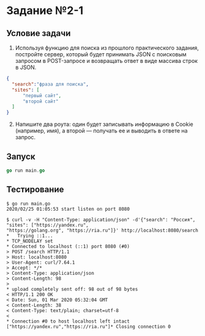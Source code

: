 # Задание №2-1

## Условие задачи

1. Используя функцию для поиска из прошлого практического задания, постройте сервер, который будет принимать JSON с поисковым запросом в POST-запросе и возвращать ответ в виде массива строк в JSON.

```JSON
{
  "search":"фраза для поиска",
  "sites": [
      "первый сайт",
      "второй сайт"
  ]
}
```

2. Напишите два роута: один будет записывать информацию в Cookie (например, имя), а второй — получать ее и выводить в ответе на запрос.

## Запуск

```go
go run main.go
```

## Тестирование

```shell
$ go run main.go
2020/02/25 01:05:53 start listen on port 8080
```

```shell
$ curl -v -H "Content-Type: application/json" -d'{"search": "Россия", "sites": ["https://yandex.ru", 
"https://golang.org", "https://ria.ru"]}' http://localhost:8080/search
*   Trying ::1...
* TCP_NODELAY set
* Connected to localhost (::1) port 8080 (#0)
> POST /search HTTP/1.1
> Host: localhost:8080
> User-Agent: curl/7.64.1
> Accept: */*
> Content-Type: application/json
> Content-Length: 98
>
* upload completely sent off: 98 out of 98 bytes
< HTTP/1.1 200 OK
< Date: Sun, 01 Mar 2020 05:32:04 GMT
< Content-Length: 38
< Content-Type: text/plain; charset=utf-8
<
* Connection #0 to host localhost left intact
["https://yandex.ru","https://ria.ru"]* Closing connection 0
```

